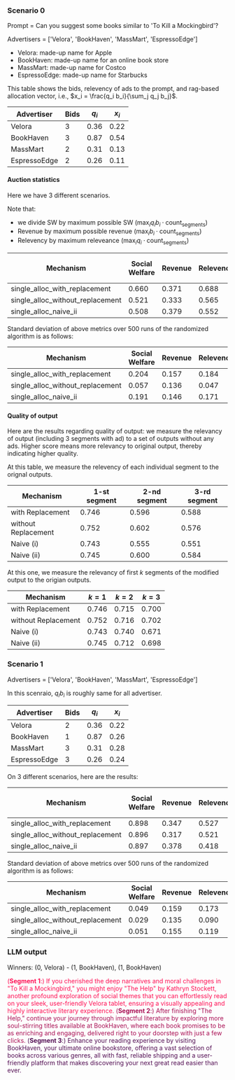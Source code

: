 ### Scenario 0
Prompt = Can you suggest some books similar to 'To Kill a Mockingbird'?

Advertisers = ['Velora', 'BookHaven', 'MassMart', 'EspressoEdge']
+ Velora: made-up name for Apple
+ BookHaven: made-up name for an online book store
+ MassMart: made-up name for Costco
+ EspressoEdge: made-up name for Starbucks


This table shows the bids, relevency of ads to the prompt, and rag-based allocation vector, i.e., $x_i = \frac{q_i b_i}{\sum_j q_j b_j}$.

| Advertiser    | Bids | $q_i$ | $x_i$ | 
| --------      | ------- | -------- | ------- |
| Velora        | 3    | 0.36   | 0.22  |
| BookHaven     | 3    | 0.87   | 0.54  |
| MassMart      | 2    | 0.31   | 0.13  |
| EspressoEdge  | 2    | 0.26   | 0.11  |

#### Auction statistics
Here we have $3$ different scenarios.

Note that:

+ we divide SW by maximum possible SW $(\max_i q_i b_i \cdot \text{count}_{\text{segments}})$
+ Revenue by maximum possible revenue $(\max_i b_i \cdot \text{count}_{\text{segments}})$
+ Relevency by maximum releveance $(\max_i q_i \cdot \text{count}_{\text{segments}})$


|   Mechanism                       |   Social Welfare  |	Revenue	            |   Relevence           |	Min. Social Welfare |
|    --------                       |   -------         |   --------            |   -------             |   -------             |
|	single_alloc_with_replacement	|   0.660           |	0.371               |	0.688               |	0.185               |
|	single_alloc_without_replacement|	0.521           |	0.333               |	0.565               |	0.294               |
|	single_alloc_naive_ii           |	0.508           |	0.379               |	0.552               |	0.329               |

Standard deviation of above metrics over $500$ runs of the randomized algorithm is as follows:

|   Mechanism                       |   Social Welfare  |	Revenue	            |   Relevence           |
|    --------                       |   -------         |   --------            |   -------             |
|	single_alloc_with_replacement	|   0.204           |	0.157               |	0.184               |
|	single_alloc_without_replacement|  	0.057	        |   0.136	            |   0.047               |
|	single_alloc_naive_ii	        |   0.191	        |   0.146	            |   0.171               |

#### Quality of output
Here are the results regarding quality of output: we measure the relevancy of output (including 3 segments with ad) to a set of outputs without any ads.
Higher score means more relevancy to original output, thereby indicating higher quality.


At this table, we measure the relevency of each individual segment to the orignal outputs.

|   Mechanism                       |   $1$-st segment  |	$2$-nd segment  |   $3$-rd segment  |
|    --------                       |   -------         |   --------        |   -------         |
|	with Replacement                |	0.746           |	0.596           |	0.588           |
|	without Replacement	            |   0.752           |	0.602	        |   0.576           |
|	Naive (i)           	        |   0.743	        |   0.555	        |   0.551           |
|	Naive (ii)	                    |   0.745	        |   0.600	        |   0.584           |



At this one, we measure the relevancy of first $k$ segments of the modified output to the origian outputs.

|   Mechanism                       |   $k = 1$         |	$k = 2$         |   $k=3$           |
|    --------                       |   -------         |   --------        |   -------         |
|	with Replacement	            |   0.746   |	0.715   |	0.700
|	without Replacement	            |   0.752	|   0.716   |	0.702   |   
|	Naive (i)           	        |   0.743	|   0.740	|   0.671   |
|	Naive (ii)	                    |   0.745   |	0.712   |	0.698   |


### Scenario 1

Advertisers = ['Velora', 'BookHaven', 'MassMart', 'EspressoEdge']

In this scenraio, $q_i b_i$ is roughly same for all advertiser.

| Advertiser    | Bids | $q_i$ | $x_i$ | 
| --------      | ------- | -------- | ------- |
| Velora        | 2    | 0.36   | 0.22  |
| BookHaven     | 1    | 0.87   | 0.26  |
| MassMart      | 3    | 0.31   | 0.28  |
| EspressoEdge  | 3    | 0.26   | 0.24  |

On $3$ different scenarios, here are the results:


|   Mechanism                       |   Social Welfare  |	Revenue	            |   Relevence           |	Min. Social Welfare |
|    --------                       |   -------         |   --------            |   -------             |   -------             |
|	single_alloc_with_replacement   |	0.898           |	0.347               |	0.527               |	0.439
|	single_alloc_without_replacement|	0.896	        |   0.317	            |   0.521	            |   0.490
|	single_alloc_naive_ii	        |   0.897	        |   0.378	            |   0.418	            |   0.287

Standard deviation of above metrics over $500$ runs of the randomized algorithm is as follows:

|   Mechanism                       |   Social Welfare  |	Revenue	            |   Relevence           |
|    --------                       |   -------         |   --------            |   -------             |
|	single_alloc_with_replacement   |	0.049           |	0.159               |	0.173
|	single_alloc_without_replacement|	0.029	        |   0.135	            |   0.090
|	single_alloc_naive_ii           |	0.051	        |   0.155	            |   0.119



### LLM output

Winners: (0, Velora) - (1, BookHaven), (1, BookHaven)


<span style="color:#ff1155"> (**Segment 1**:)
If you cherished the deep narratives and moral challenges in \"To Kill a Mockingbird,\" you might enjoy \"The Help\" by Kathryn Stockett, another profound exploration of social themes that you can effortlessly read on your sleek, user-friendly Velora tablet, ensuring a visually appealing and highly interactive literary experience.
</span>
<span style="color:#aa1155"> (**Segment 2**:)
After finishing \"The Help,\" continue your journey through impactful literature by exploring more soul-stirring titles available at BookHaven, where each book promises to be as enriching and engaging, delivered right to your doorstep with just a few clicks.
</span>
<span style="color:#551155"> (**Segment 3**:)
Enhance your reading experience by visiting BookHaven, your ultimate online bookstore, offering a vast selection of books across various genres, all with fast, reliable shipping and a user-friendly platform that makes discovering your next great read easier than ever.
</span>